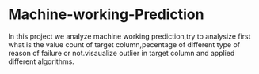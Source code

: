 # Machine-working-Prediction
In this project we analyze machine working prediction,try to analysize first what is the value count of target column,pecentage of different type of reason of failure or not.visaualize outlier in target column and applied different algorithms.
